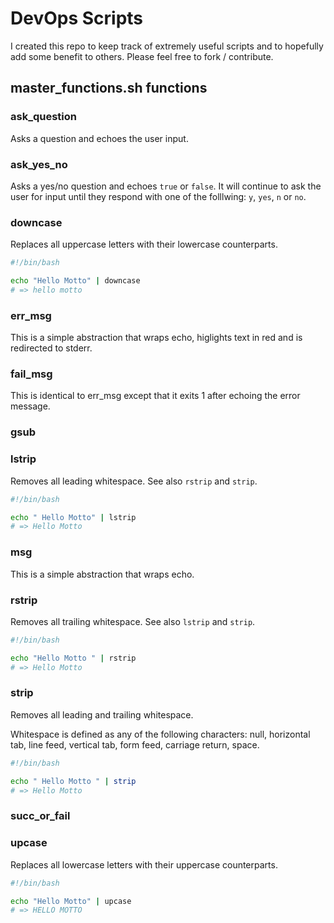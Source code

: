 # DevOps Scripts

I created this repo to keep track of extremely useful scripts and to hopefully
add some benefit to others. Please feel free to fork / contribute.

## master_functions.sh functions

### ask_question

Asks a question and echoes the user input.

### ask_yes_no

Asks a yes/no question and echoes `true` or `false`. It will continue to ask
the user for input until they respond with one of the folllwing: `y`, `yes`,
`n` or `no`.

### downcase

Replaces all uppercase letters with their lowercase counterparts.

```bash
#!/bin/bash

echo "Hello Motto" | downcase
# => hello motto
```

### err_msg

This is a simple abstraction that wraps echo, higlights text in red and is redirected to stderr.

### fail_msg

This is identical to err_msg except that it exits 1 after echoing the error message.

### gsub

### lstrip

Removes all leading whitespace. See also `rstrip` and `strip`.

```bash
#!/bin/bash

echo " Hello Motto" | lstrip
# => Hello Motto
```

### msg

This is a simple abstraction that wraps echo.

### rstrip

Removes all trailing whitespace. See also `lstrip` and `strip`.

```bash
#!/bin/bash

echo "Hello Motto " | rstrip
# => Hello Motto
```

### strip

Removes all leading and trailing whitespace.

Whitespace is defined as any of the following characters: null, horizontal tab,
line feed, vertical tab, form feed, carriage return, space.

```bash
#!/bin/bash

echo " Hello Motto " | strip
# => Hello Motto
```

### succ_or_fail

### upcase

Replaces all lowercase letters with their uppercase counterparts.

```bash
#!/bin/bash

echo "Hello Motto" | upcase
# => HELLO MOTTO
```
